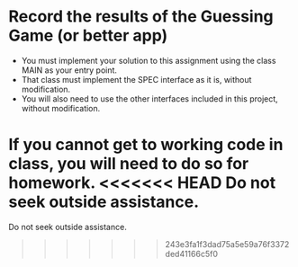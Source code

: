 # Record the results of the Guessing Game (or better app)

* You must implement your solution to this assignment using the class MAIN as your entry point.
* That class must implement the SPEC interface as it is, without modification.
* You will also need to use the other interfaces included in this project, without modification.

If you cannot get to working code in class, you will need to do so for homework.
<<<<<<< HEAD
Do not seek outside assistance.
=======
Do not seek outside assistance.
>>>>>>> 243e3fa1f3dad75a5e59a76f3372ded41166c5f0
